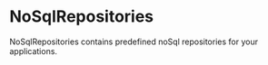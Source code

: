 # NoSqlRepositories
NoSqlRepositories contains predefined noSql repositories for your applications.
